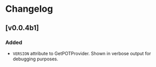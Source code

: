 # Changelog

## [v0.0.4b1]

### Added

- `VERSION` attribute to GetPOTProvider. Shown in verbose output for debugging purposes.

